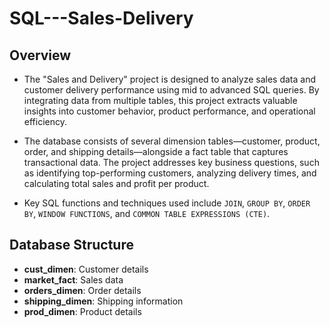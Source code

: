 # SQL---Sales-Delivery

## Overview
- The "Sales and Delivery" project is designed to analyze sales data and customer delivery performance using mid to advanced SQL queries. By integrating data from multiple tables, this project extracts valuable insights into customer behavior, product performance, and operational efficiency.

- The database consists of several dimension tables—customer, product, order, and shipping details—alongside a fact table that captures transactional data. The project addresses key business questions, such as identifying top-performing customers, analyzing delivery times, and calculating total sales and profit per product.

- Key SQL functions and techniques used include `JOIN`, `GROUP BY`, `ORDER BY`, `WINDOW FUNCTIONS`, and `COMMON TABLE EXPRESSIONS (CTE)`.

## Database Structure
- **cust_dimen**: Customer details
- **market_fact**: Sales data
- **orders_dimen**: Order details
- **shipping_dimen**: Shipping information
- **prod_dimen**: Product details
